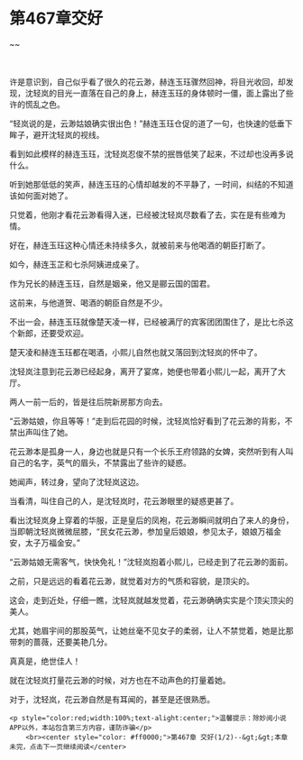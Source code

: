 # 第467章交好
~~
    	    <p name="pagetop" href="javascript:void(0);" onclick="return false" style="line-height: 35px;padding: 10px;color: #333;"> </p><p>许是意识到，自己似乎看了很久的花云渺，赫连玉珏骤然回神，将目光收回，却发现，沈轻岚的目光一直落在自己的身上，赫连玉珏的身体顿时一僵，面上露出了些许的慌乱之色。</p><p>“轻岚说的是，云渺姑娘确实很出色！”赫连玉珏仓促的道了一句，也快速的低垂下眸子，避开沈轻岚的视线。</p><p>看到如此模样的赫连玉珏，沈轻岚忍俊不禁的抿唇低笑了起来，不过却也没再多说什么。</p><p>听到她那低低的笑声，赫连玉珏的心情却越发的不平静了，一时间，纠结的不知道该如何面对她了。</p><p>只觉着，他刚才看花云渺看得入迷，已经被沈轻岚尽数看了去，实在是有些难为情。</p><p>好在，赫连玉珏这种心情还未持续多久，就被前来与他喝酒的朝臣打断了。</p><p>如今，赫连玉芷和七杀阿姨进成亲了。</p><p>作为兄长的赫连玉珏，自然是姻亲，他又是郦云国的国君。</p><p>这前来，与他道贺、喝酒的朝臣自然是不少。</p><p>不出一会，赫连玉珏就像楚天凌一样，已经被满厅的宾客团团围住了，是比七杀这个新郎，还要受欢迎。</p><p>楚天凌和赫连玉珏都在喝酒，小熙儿自然也就又落回到沈轻岚的怀中了。</p><p>沈轻岚注意到花云渺已经起身，离开了宴席，她便也带着小熙儿一起，离开了大厅。</p><p>两人一前一后的，皆是往后院新房那方向去。</p><p>“云渺姑娘，你且等等！”走到后花园的时候，沈轻岚恰好看到了花云渺的背影，不禁出声叫住了她。</p><p>花云渺本是孤身一人，身边也就是只有一个长乐王府领路的女婢，突然听到有人叫自己的名字，英气的眉头，不禁露出了些许的疑惑。</p><p>她闻声，转过身，望向了沈轻岚这边。</p><p>当看清，叫住自己的人，是沈轻岚时，花云渺眼里的疑惑更甚了。</p><p>看出沈轻岚身上穿着的华服，正是皇后的凤袍，花云渺瞬间就明白了来人的身份，当即朝沈轻岚微微屈膝，“民女花云渺，参加皇后娘娘，参见太子，娘娘万福金安，太子万福金安。”</p><p>“云渺姑娘无需客气，快快免礼！”沈轻岚抱着小熙儿，已经走到了花云渺的面前。</p><p>之前，只是远远的看着花云渺，就觉着对方的气质和容貌，是顶尖的。</p><p>这会，走到近处，仔细一瞧，沈轻岚就越发觉着，花云渺确确实实是个顶尖顶尖的美人。</p><p>尤其，她眉宇间的那股英气，让她丝毫不见女子的柔弱，让人不禁觉着，她是比那带刺的蔷薇，还要美艳几分。</p><p>真真是，绝世佳人！</p><p>就在沈轻岚打量花云渺的时候，对方也在不动声色的打量着她。</p><p>对于，沈轻岚，花云渺自然是有耳闻的，甚至是还很熟悉。</p>
    	
   	<p style="color:red;width:100%;text-alight:center;">温馨提示：除妙阅小说APP以外，本站包含第三方内容，谨防诈骗</p>
    	<br><center style="color: #ff0000;">第467章 交好(1/2)--&gt;&gt;本章未完，点击下一页继续阅读</center>
    	